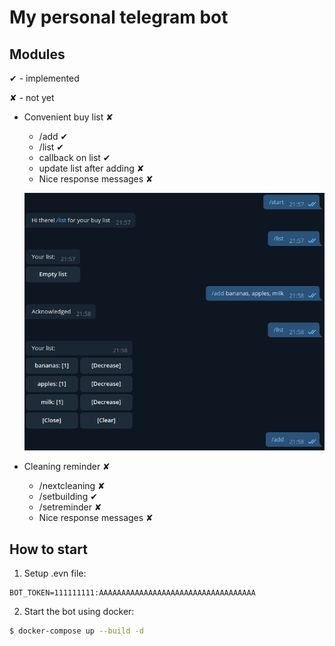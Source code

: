 My personal telegram bot
====

## Modules
✔ - implemented

✘ - not yet

+ Convenient buy list ✘
    + /add ✔
    + /list ✔
    + callback on list ✔
    + update list after adding ✘
    + Nice response messages ✘
    
    ![](media/example_buylist.png)

+ Cleaning reminder ✘
    + /nextcleaning ✘
    + /setbuilding ✔
    + /setreminder ✘
    + Nice response messages ✘

## How to start
1. Setup .evn file:
```
BOT_TOKEN=111111111:AAAAAAAAAAAAAAAAAAAAAAAAAAAAAAAAAAA
```
2. Start the bot using docker:

```bash
$ docker-compose up --build -d
```
